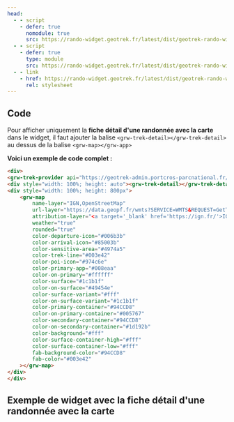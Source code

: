 ```yaml
---
head:
  - - script
    - defer: true
      nomodule: true
      src: https://rando-widget.geotrek.fr/latest/dist/geotrek-rando-widget/geotrek-rando-widget.js
  - - script
    - defer: true
      type: module
      src: https://rando-widget.geotrek.fr/latest/dist/geotrek-rando-widget/geotrek-rando-widget.esm.js
  - - link
    - href: https://rando-widget.geotrek.fr/latest/dist/geotrek-rando-widget/geotrek-rando-widget.css
      rel: stylesheet
---
```


## Code

Pour afficher uniquement la **fiche détail d'une randonnée avec la carte** dans le widget, il faut ajouter la balise `<grw-trek-detail></grw-trek-detail>` au dessus de la balise `<grw-map></grw-app>`

**Voici un exemple de code complet :**

```html
<div>
<grw-trek-provider api="https://geotrek-admin.portcros-parcnational.fr/api/v2/" languages="fr" trek-id="690"></grw-trek-provider>
<div style="width: 100%; height: auto"><grw-trek-detail></grw-trek-detail></div>
<div style="width: 100%; height: 800px">
    <grw-map
        name-layer="IGN,OpenStreetMap"
        url-layer="https://data.geopf.fr/wmts?SERVICE=WMTS&REQUEST=GetTile&VERSION=1.0.0&LAYER=GEOGRAPHICALGRIDSYSTEMS.PLANIGNV2&STYLE=normal&FORMAT=image/png&TILEMATRIXSET=PM&TILEMATRIX={z}&TILEROW={y}&TILECOL={x},https://{s}.tile.openstreetmap.org/{z}/{x}/{y}.png"
        attribution-layer="<a target='_blank' href='https://ign.fr/'>IGN</a>,OpenStreetMap"
        weather="true"
        rounded="true"
        color-departure-icon="#006b3b"
        color-arrival-icon="#85003b"
        color-sensitive-area="#4974a5"
        color-trek-line="#003e42"
        color-poi-icon="#974c6e"
        color-primary-app="#008eaa"
        color-on-primary="#ffffff"
        color-surface="#1c1b1f"
        color-on-surface="#49454e"
        color-surface-variant="#fff"
        color-on-surface-variant="#1c1b1f"
        color-primary-container="#94CCD8"
        color-on-primary-container="#005767"
        color-secondary-container="#94CCD8"
        color-on-secondary-container="#1d192b"
        color-background="#fff"
        color-surface-container-high="#fff"
        color-surface-container-low="#fff"
        fab-background-color="#94CCD8"
        fab-color="#003e42"
    ></grw-map>
</div>
</div>
```

## Exemple de widget avec la fiche détail d'une randonnée avec la carte

<div>
<grw-trek-provider api="https://geotrek-admin.portcros-parcnational.fr/api/v2/" languages="fr" trek-id="690"></grw-trek-provider>
<div style="width: 100%; height: auto"><grw-trek-detail></grw-trek-detail></div>
<div style="width: 100%; height: 800px">
    <grw-map
        name-layer="IGN,OpenStreetMap"
        url-layer="https://data.geopf.fr/wmts?SERVICE=WMTS&REQUEST=GetTile&VERSION=1.0.0&LAYER=GEOGRAPHICALGRIDSYSTEMS.PLANIGNV2&STYLE=normal&FORMAT=image/png&TILEMATRIXSET=PM&TILEMATRIX={z}&TILEROW={y}&TILECOL={x},https://{s}.tile.openstreetmap.org/{z}/{x}/{y}.png"
        attribution-layer="<a target='_blank' href='https://ign.fr/'>IGN</a>,OpenStreetMap"
        weather="true"
        rounded="true"
        color-departure-icon="#006b3b"
        color-arrival-icon="#85003b"
        color-sensitive-area="#4974a5"
        color-trek-line="#003e42"
        color-poi-icon="#974c6e"
        color-primary-app="#008eaa"
        color-on-primary="#ffffff"
        color-surface="#1c1b1f"
        color-on-surface="#49454e"
        color-surface-variant="#fff"
        color-on-surface-variant="#1c1b1f"
        color-primary-container="#94CCD8"
        color-on-primary-container="#005767"
        color-secondary-container="#94CCD8"
        color-on-secondary-container="#1d192b"
        color-background="#fff"
        color-surface-container-high="#fff"
        color-surface-container-low="#fff"
        fab-background-color="#94CCD8"
        fab-color="#003e42"
    ></grw-map>
</div>
</div>